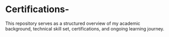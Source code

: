 # Certifications-
This repository serves as a structured overview of my academic background, technical skill set, certifications, and ongoing learning journey.
